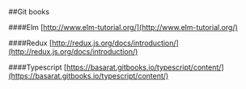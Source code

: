 ##Git books


####Elm
[http://www.elm-tutorial.org/](http://www.elm-tutorial.org/)

####Redux
[http://redux.js.org/docs/introduction/](http://redux.js.org/docs/introduction/)

####Typescript
[https://basarat.gitbooks.io/typescript/content/](https://basarat.gitbooks.io/typescript/content/)

